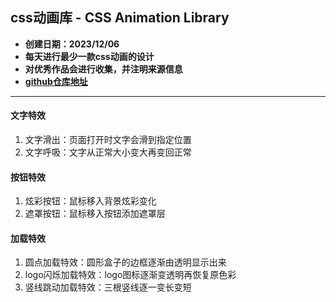 ## css动画库 - CSS Animation Library

- **创建日期：2023/12/06**
- **每天进行最少一款css动画的设计**
- **对优秀作品会进行收集，并注明来源信息**
- **[github仓库地址](https://github.com/shanlihang/css_animation_library "css动画库")**

---

#### 文字特效
1. 文字滑出：页面打开时文字会滑到指定位置
2. 文字呼吸：文字从正常大小变大再变回正常


#### 按钮特效
1. 炫彩按钮：鼠标移入背景炫彩变化
2. 遮罩按钮：鼠标移入按钮添加遮罩层


#### 加载特效
1. 圆点加载特效：圆形盒子的边框逐渐由透明显示出来
2. logo闪烁加载特效：logo图标逐渐变透明再恢复原色彩
3. 竖线跳动加载特效：三根竖线逐一变长变短

